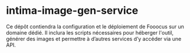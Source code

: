 # intima-image-gen-service
Ce dépôt contiendra la configuration et le déploiement de Fooocus sur un domaine dédié. Il inclura les scripts nécessaires pour héberger l'outil, générer des images et permettre à d’autres services d’y accéder via une API.
